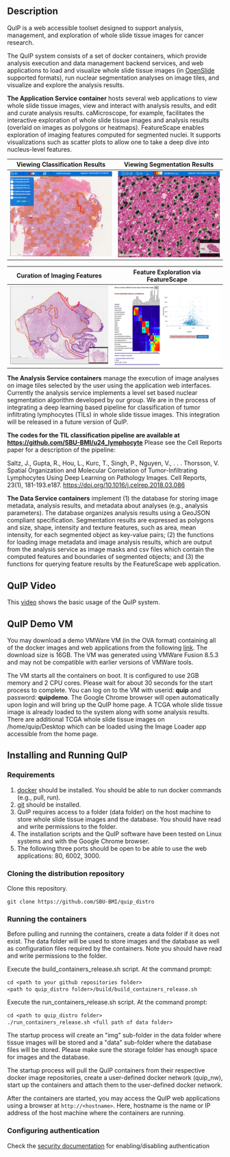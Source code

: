 ## Description

QuIP is a web accessible toolset designed to support analysis, management, and exploration of whole slide tissue images for cancer research. 

The QuIP system consists of a set of docker containers, which provide analysis execution and data management backend services, and web applications to load and visualize whole slide tissue images (in [OpenSlide](http://openslide.org) supported formats), run nuclear segmentation analyses on image tiles, and visualize and explore the analysis results. 

**The Application Service container** hosts several web applications to view whole slide tissue images, view and interact with analysis results, and edit and curate analysis results. caMicroscope, for example, facilitates the interactive exploration of whole slide tissue images and analysis results (overlaid on images as polygons or heatmaps). FeatureScape enables exploration of imaging features computed for segmented nuclei. It supports visualizations such as scatter plots to allow one to take a deep dive into nucleus-level features.

Viewing Classification Results | Viewing Segmentation Results
--------------------------|-------------
<img src="images/lymphocyte.png" width="400"/>|<img src="images/segmentation.png" width="400"/>
                          
                          
Curation of Imaging Features |Feature Exploration via FeatureScape
--------|-------------------
<img src="images/curation.png" width="400"/>|<img src="images/featurescape.png" width="400"/>

**The Analysis Service containers** manage the execution of image analyses on image tiles selected by the user using the application web interfaces. Currently the analysis service implements a level set based nuclear segmentation algorithm developed by our group. We are in the process of integrating a deep learning based pipeline for classification of tumor infiltrating lymphocytes (TILs) in whole slide tissue images. This integration will be released in a future version of QuIP. 

**The codes for the TIL classification pipeline are available at https://github.com/SBU-BMI/u24_lymphocyte** Please see the Cell Reports paper for a description of the pipeline: 

Saltz, J., Gupta, R., Hou, L., Kurc, T., Singh, P., Nguyen, V., . . . Thorsson, V. Spatial Organization and Molecular Correlation of Tumor-Infiltrating Lymphocytes Using Deep Learning on Pathology Images. Cell Reports, 23(1), 181-193.e187. https://doi.org/10.1016/j.celrep.2018.03.086

**The Data Service containers** implement (1) the database for storing image metadata, analysis results, and metadata about analyses (e.g., analysis parameters). The database organizes analysis results using a GeoJSON compliant specification. Segmentation results are expressed as polygons and size, shape, intensity and texture features, such as area, mean intensity, for each segmented object as key-value pairs; (2) the functions for loading image metadata and image analysis results, which are output from the analysis service as image masks and csv files which contain the computed features and boundaries of segmented objects; and (3) the functions for querying feature results by the FeatureScape web application.  

## QuIP Video

This [video](https://www.youtube.com/watch?v=dK4c6ti1Dvc) shows the basic usage of the QuIP system.

## QuIP Demo VM

You may download a demo VMWare VM (in the OVA format) containing all of the docker images and web applications from the following [link](https://drive.google.com/file/d/0B9Sq9MWc46AuOHBZR0tGMTlXOU0/view?usp=sharing). The download size is 16GB. The VM was generated using VMWare Fusion 8.5.3 and may not be compatible with earlier versions of VMWare tools.  

The VM starts all the containers on boot. It is configured to use 2GB memory and 2 CPU cores. Please wait for about 30 seconds for the start process to complete. You can log on to the VM with userid: **quip** and password: **quipdemo**. The Google Chrome browser will open automatically upon login and will bring up the QuIP home page. A TCGA whole slide tissue image is already loaded to the system along with some analysis results. There are additional TCGA whole slide tissue images on /home/quip/Desktop which can be loaded using the Image Loader app accessible from the home page.

## Installing and Running QuIP 

### Requirements

1. [docker](https://www.docker.com) should be installed. You should be able to run docker commands (e.g., pull, run).
2. [git](https://git-scm.com) should be installed.
3. QuIP requires access to a folder (data folder) on the host machine to store whole slide tissue images 
   and the database. You should have read and write permissions to the folder.
4. The installation scripts and the QuIP software have been tested on Linux systems and with the Google Chrome 
   browser. 
5. The following three ports should be open to be able to use the web applications: 80, 6002, 3000. 
   
### Cloning the distribution repository

Clone this repository.

    git clone https://github.com/SBU-BMI/quip_distro
         
### Running the containers

Before pulling and running the containers, create a data folder if it does not exist. The data folder will be used to 
store images and the database as well as configuration files required by the containers. Note you should have read and write 
permissions to the folder.

Execute the build_containers_release.sh script. At the command prompt:

    cd <path to your github repositories folder>
    <path to quip_distro folder>/build/build_containers_release.sh
    
Execute the run_containers_release.sh script. At the command prompt:
    
    cd <path to quip_distro folder>
    ./run_containers_release.sh <full path of data folder>


The startup process will create an "img" sub-folder in the data folder where tissue images will be stored and 
a "data" sub-folder where the database files will be stored. Please make sure the storage folder has enough 
space for images and the database. 

The startup process will pull the QuIP containers from their respective docker image repositories, create a user-defined 
docker network (quip_nw), start up the containers and attach them to the user-defined docker network. 

After the containers are started, you may access the QuIP web applications using a browser at `http://<hostname>`. Here, hostname is the name or IP address of the host machine where the containers are running. 

### Configuring authentication

Check the [security documentation](https://github.com/camicroscope/Security/blob/release/README.md) for enabling/disabling authentication

